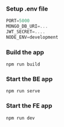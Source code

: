 ### Setup .env file

```js
PORT=5000
MONGO_DB_URI=...
JWT_SECRET=....
NODE_ENV=development
```

### Build the app

```shell
npm run build
```

### Start the BE app

```shell
npm run serve
```

### Start the FE app

```shell
npm run dev
```
